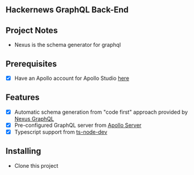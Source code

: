 ## Hackernews GraphQL Back-End

## Project Notes
- Nexus is the schema generator for graphql

## Prerequisites

- [x] Have an Apollo account for Apollo Studio [here](https://studio.apollographql.com/)

## Features

- [x] Automatic schema generation from "code first" approach provided by [Nexus GraphQL](https://www.npmjs.com/package/nexus)
- [x] Pre-configured GraphQL server from [Apollo Server](https://www.npmjs.com/package/apollo-server)
- [x] Typescript support from [ts-node-dev](https://www.npmjs.com/package/ts-node-dev)

## Installing

- Clone this project